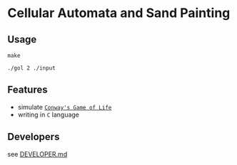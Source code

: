 # Cellular Automata and Sand Painting

## Usage

```shell
make

./gol 2 ./input
```

## Features

- simulate [`Conway's Game of Life`](https://en.wikipedia.org/wiki/Conway%27s_Game_of_Life)
- writing in `C` language

## Developers

see [DEVELOPER.md](DEVELOPER.md)
